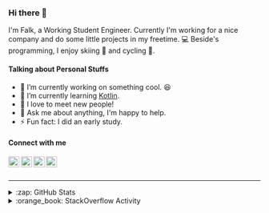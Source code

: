 ### Hi there 👋

I'm Falk, a Working Student Engineer. Currently I'm working for a nice company and do some little projects in my freetime. :computer: Beside's programming, I enjoy skiing :ski: and cycling :bicyclist:.

#### Talking about Personal Stuffs

- 🔭 I’m currently working on something cool. :laughing:
- 🌱 I’m currently learning [Kotlin][kotlin].
- 👯 I love to meet new people!
- 💬 Ask me about anything, I'm happy to help.
- ⚡ Fun fact: I did an early study.

#### Connect with me

[<img align="left" alt="LinkedIn" width="22px" src="https://cdn.jsdelivr.net/npm/simple-icons@v3/icons/linkedin.svg" />][linkedin]
[<img align="left" alt="GitHub" width="22px" src="https://cdn.jsdelivr.net/npm/simple-icons@v3/icons/github.svg" />][github]
[<img align="left" alt="GitLab" width="22px" src="https://cdn.jsdelivr.net/npm/simple-icons@v3/icons/gitlab.svg" />][gitlab]
[<img align="left" alt="Stack Overflow" width="22px" src="https://cdn.jsdelivr.net/npm/simple-icons@v3/icons/stackoverflow.svg" />][stackoverflow]

<br />
<br />

---

<details>
  <summary>:zap: GitHub Stats</summary>
  
  [![Flaxel's github stats](https://github-readme-stats.vercel.app/api?username=flaxel&include_all_commits=true)][github]
</details>

<details>
  <summary>:orange_book: StackOverflow Activity</summary>
  
  <!-- STACKOVERFLOW:START -->
- [Answer by flaxel for Is it possible to disable the extremely annoying light bulb in Pycharm 2020.2?](https://stackoverflow.com/questions/63961963/is-it-possible-to-disable-the-extremely-annoying-light-bulb-in-pycharm-2020-2/63962101#63962101)
- [Answer by flaxel for how does docker use apt-get in mac?](https://stackoverflow.com/questions/63959789/how-does-docker-use-apt-get-in-mac/63961621#63961621)
- [Answer by flaxel for What is the best way to move Windows files to Ubuntu 20?](https://stackoverflow.com/questions/63953686/what-is-the-best-way-to-move-windows-files-to-ubuntu-20/63958868#63958868)
- [Answer by flaxel for GitHub windows 10 is not ignoring files](https://stackoverflow.com/questions/63938910/github-windows-10-is-not-ignoring-files/63939117#63939117)
- [Answer by flaxel for Creating bussiness role Many to many relationship](https://stackoverflow.com/questions/63890605/creating-bussiness-role-many-to-many-relationship/63890652#63890652)
<!-- STACKOVERFLOW:END -->
</details>

[stackoverflow]: https://stackoverflow.com/users/10951752/flaxel
[gitlab]: https://gitlab.com/flaxel
[github]: https://github.com/flaxel
[linkedin]: https://www.linkedin.com/in/falk-p-b457211a0/
[kotlin]: https://kotlinlang.org/
